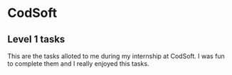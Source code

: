 # CodSoft
<h2>Level 1 tasks</h2>
This are the tasks alloted to me during my internship at CodSoft.
I was fun to complete them and I really enjoyed this tasks.
